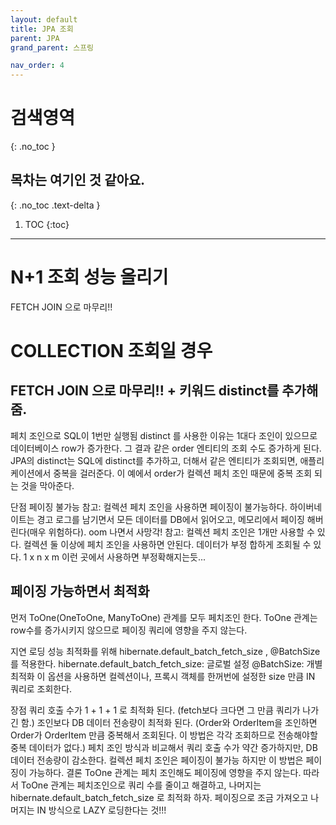 ```yaml
---
layout: default
title: JPA 조회
parent: JPA
grand_parent: 스프링

nav_order: 4
---
```


# 검색영역
{: .no_toc }

## 목차는 여기인 것 같아요.
{: .no_toc .text-delta }

1. TOC
{:toc}

---

# N+1 조회 성능 올리기

FETCH JOIN 으로 마무리!!

# COLLECTION 조회일 경우

## FETCH JOIN 으로 마무리!! + 키워드 distinct를 추가해줌.

페치 조인으로 SQL이 1번만 실행됨
distinct 를 사용한 이유는 1대다 조인이 있으므로 데이터베이스 row가 증가한다. 그 결과 같은 order 엔티티의 조회 수도 증가하게 된다. JPA의 distinct는 SQL에 distinct를 추가하고, 
더해서 같은 엔티티가 조회되면, 애플리케이션에서 중복을 걸러준다. 이 예에서 order가 컬렉션 페치 조인 때문에 중복 조회 되는 것을 막아준다.

단점
페이징 불가능
참고: 컬렉션 페치 조인을 사용하면 페이징이 불가능하다. 하이버네이트는 경고 로그를 남기면서 모든 데이터를 DB에서 읽어오고, 메모리에서 페이징 해버린다(매우 위험하다). oom 나면서 사망각!
참고: 컬렉션 페치 조인은 1개만 사용할 수 있다. 컬렉션 둘 이상에 페치 조인을 사용하면 안된다. 데이터가 부정 합하게 조회될 수 있다.  1 x n x m 이런 곳에서 사용하면 부정확해지는듯...

## 페이징 가능하면서 최적화

먼저 ToOne(OneToOne, ManyToOne) 관계를 모두 페치조인 한다. ToOne 관계는 row수를 증가시키지 않으므로 페이징 쿼리에 영향을 주지 않는다.

지연 로딩 성능 최적화를 위해 hibernate.default_batch_fetch_size , @BatchSize 를 적용한다.
hibernate.default_batch_fetch_size: 글로벌 설정
@BatchSize: 개별 최적화
이 옵션을 사용하면 컬렉션이나, 프록시 객체를 한꺼번에 설정한 size 만큼 IN 쿼리로 조회한다.

장점
쿼리 호출 수가 1 + 1 + 1 로 최적화 된다.  (fetch보다 크다면 그 만큼 쿼리가 나가긴 함.)
조인보다 DB 데이터 전송량이 최적화 된다. (Order와 OrderItem을 조인하면 Order가 OrderItem 만큼 중복해서 조회된다. 이 방법은 각각 조회하므로 전송해야할 중복 데이터가 없다.)
페치 조인 방식과 비교해서 쿼리 호출 수가 약간 증가하지만, DB 데이터 전송량이 감소한다.
컬렉션 페치 조인은 페이징이 불가능 하지만 이 방법은 페이징이 가능하다.
결론
ToOne 관계는 페치 조인해도 페이징에 영향을 주지 않는다. 따라서 ToOne 관계는 페치조인으로 쿼리 수를 줄이고 해결하고, 나머지는 hibernate.default_batch_fetch_size 로 최적화 하자.
페이징으로 조금 가져오고 나머지는 IN 방식으로 LAZY 로딩한다는 것!!!

